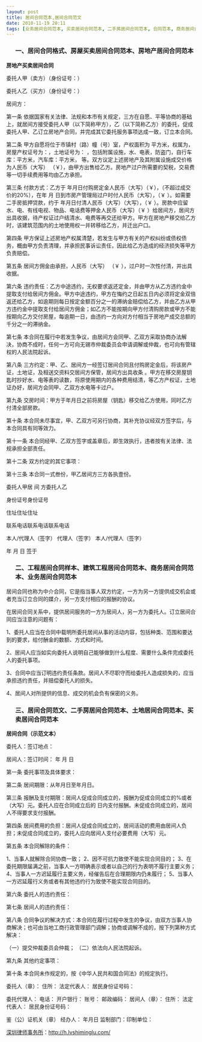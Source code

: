 ```yaml
---
layout: post
title: 居间合同范本,居间合同范文
date: 2010-11-19 20:11
tags: [业务居间合同范本, 买卖居间合同范本, 二手房居间合同范本, 合同范本, 商务居间合同范本, 土地居间合同范本, 居间合同格式, 工程居间合同样本, 建筑工程居间合同范本, 房地产居间合同范本, 房屋买卖居间合同范本, 深圳合同纠纷律师]
---
```

<ol>
<h3>一、居间合同格式、房屋买卖居间合同范本、房地产居间合同范本</h3>
</ol>
<strong>房地产买卖居间合同</strong>

委托人甲（卖方）（身份证号：）

委托人乙（买方）（身份证号：）

居间方：

第一条  依据国家有关法律、法规和本市有关规定，三方在自愿、平等协商的基础上，就居间方接受委托人甲（以下简称甲方），乙（以下简称乙方）的委托，促成委托人甲、乙订立房地产合同，并完成其它委托服务事项达成一致，订立本合同。

第二条  甲方自愿将位于市镇村（路）幢（号）室，产权面积为 平方米，权属为，房屋产权证号为：，土地证号为： ，包括附属设施，水、电表，防盗门，自行车库：平方米，汽车库：平方米，  等。双方议定上述房地产及其附属设施成交价格为人民币（大写） （￥），由甲方出售给乙方。房地产过户所需要的契税，交易费等一切手续费用等均由乙方承担。

第三条  付款方式：乙方于 年月日付购房定金人民币（大写）（￥），（不超过成交价的20%），在年 月 日到市房产管理局过户时付人民币（大写），（￥  ）。如需要二手房抵押贷款，约于 年月日付清人民币（大写）（大写），（￥ ）。房款中应留水、电、有线电视、物品、电话费等押金人民币（大写）（￥  ）给居间方，居间方出具收据，待产权证过户结清水、电费等再交还给甲方。甲方在房地产移交给乙方时，该建筑范围内的土地使用权一并转移给乙方，并迁出户口。

第四条  甲方保证上述房地产权属清楚，若发生与甲方有关的产权纠纷或债权债务，概由甲方负责清理，并承担民事诉讼责任，因此给乙方造成的经济损失等甲方负责赔偿。

第五条  居间方佣金由承担，人民币（大写）  （￥ ），过户时一次性付清，并出具收据。

第六条  违约责任：乙方中途违约，无权要求返还定金，并由甲方从乙方违约金中提取支付给居间方佣金。甲方中途违约，甲方在悔约之日起五日内必须将定金双倍返还给乙方，如逾期则每日按定金额百分之一的滞纳金赔偿给乙方，并由乙方从甲方违约金中提取支付给居间方佣金；如乙方不能按期向甲方付清购房款或甲方不能按期向乙方交付房屋，每逾期一日，由违约一方向对方付相当于房地产成交总额的千分之一的滞纳金。

第七条  本合同在履行中若发生争议，由居间方会同甲、乙双方采取协商办法解决，协商不成时，任何一方可向无锡市仲裁委员会申请调解或仲裁，也可向有管辖权的人民法院起诉。

第八条  三方约定：甲、乙、居间方一经签订居间合同且付购房定金后，将该房产证，土地证，及相送交资料交居间方保管，居间方出具收条  。甲方在移交房屋钥匙时抄好水、电等表的读数，将原使用期内的各种费用结清，等乙方产权证，土地证办好，居间方会同甲、乙双方水电等卡过户。

第九条  交房时间：甲方于年月日之前将房屋（钥匙）移交给乙方使用，同时乙方付清全部房款。

第十条  本合同未尽事宜，甲、乙双方可另行协商，其补充协议经双方签字后，与本合同具有同等效力。

第十一条  本合同经甲、乙双方签字或盖章后，即生效执行，违者按有关法律、法规承担全部责任。

第十二条  双方约定的其它事项：

第十三条  本合同一式叁份，甲乙居间方三方各执壹份。

委托人甲居 间 方委托人乙

身份证号身份证号

住址住址住址

联系电话联系电话联系电话

本人/代理人（签字） 代理人（签字） 本人/代理人（签字）

年 月 日 签于
<ol>
<h3>二、工程居间合同样本、建筑工程居间合同范本、商务居间合同范本、业务居间合同范本</h3>
</ol>
居间合同也称为中介合同，它是指当事人双方约定，一方为另一方提供成交机会或者充当订立合同的媒介，另一方支付相应的报酬的协议。

在居间合同关系中，提供居间服务的一方为居间人，另一方为委托人。订立居间合同应当注意的问题有：

1、委托人应当在合同中载明所委托居间从事的活动内容，包括种类、范围和要达到的要求，给付酬金的数额、方式和时间。

2、居间人应当如实向委托人说明自己能够做到什么程度、需要什么条件完成委托人的委托事项。

3、合同中应当订明违约责任条款。居间人不尽职守而给委托人造成损失的，应当承担违约责任，并赔偿委托人的损失。

4、居间人对所提供的信息、成交的机会负有保密的义务。
<ol>
<h3>三、居间合同范文、二手房居间合同范本、土地居间合同范本、买卖居间合同范本</h3>
</ol>
<strong>居间合同（示范文本）</strong>

委托人：签订地点：

居间人：签订时间： 年 月 日

第一条  委托事项及具体要求：

第二条  居间期限：从年月日至年月日。

第三条  报酬及支付期限：居间人促成合同成立的，报酬为促成合同成立的%或者（大写）元。委托人应在合同成立后的 日内支付报酬。未促成合同成立的，居间人不得要求支付报酬。

第四条  居间费用的负担：居间人促成合同成立的，居间活动的费用由居间人负担；未促成合同成立的，委托人应向居间人支付必要费用（大写）元。

第五条  本合同解除的条件：

1、当事人就解除合同协商一致；
2、因不可抗力致使不能实现合同目的；
3、在委托期限届满之前，当事人一方明确表示或者以自己的行为表明不履行主要义务；
4、当事人一方迟延履行主要义务，经催告后在合理期限内仍未履行；
5、当事人一方迟延履行义务或者有其他违约行为致使不能实现合同目的。

第六条  委托人的违约责任：

第七条  居间人的违约责任：

第八条  合同争议的解决方式：本合同在履行过程中发生的争议，由双方当事人协商解决；也可由当地工商行政管理部门调解；协商或调解不成的，按下列第种方式解决：

（一）提交仲裁委员会仲裁；
（二）依法向人民法院起诉。

第九条  其他约定事项：

第十条  本合同未作规定的，按《中华人民共和国合同法》的规定执行。

委托人（章）：
住所：
法定代表人：
居民身份证号码：

委托代理人：
电话：
开户银行：
账号：
邮政编码： 居间人（章）：
住所：
法定代表人：
居民身份证号码：

鉴（公）证机关（章）
经办人：
年月日
监制部门：印制单位：

<a href="http://h.lvshiminglu.com/">深圳律师事务所</a>：<a href="http://h.lvshiminglu.com/">http://h.lvshiminglu.com/</a>

